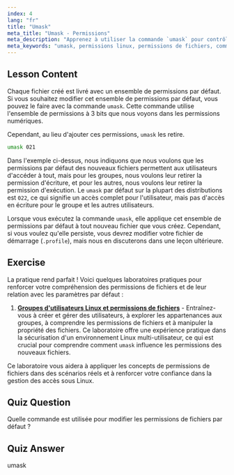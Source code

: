 ```yaml
---
index: 4
lang: "fr"
title: "Umask"
meta_title: "Umask - Permissions"
meta_description: "Apprenez à utiliser la commande `umask` pour contrôler les permissions de fichiers par défaut sous Linux. Comprenez les permissions numériques et gérez facilement l'accès aux nouveaux fichiers."
meta_keywords: "umask, permissions linux, permissions de fichiers, commandes linux, linux débutant, tutoriel linux, permissions par défaut"
---
```


## Lesson Content

Chaque fichier créé est livré avec un ensemble de permissions par défaut. Si vous souhaitez modifier cet ensemble de permissions par défaut, vous pouvez le faire avec la commande `umask`. Cette commande utilise l'ensemble de permissions à 3 bits que nous voyons dans les permissions numériques.

Cependant, au lieu d'ajouter ces permissions, `umask` les retire.

```bash
umask 021
```

Dans l'exemple ci-dessus, nous indiquons que nous voulons que les permissions par défaut des nouveaux fichiers permettent aux utilisateurs d'accéder à tout, mais pour les groupes, nous voulons leur retirer la permission d'écriture, et pour les autres, nous voulons leur retirer la permission d'exécution. Le `umask` par défaut sur la plupart des distributions est `022`, ce qui signifie un accès complet pour l'utilisateur, mais pas d'accès en écriture pour le groupe et les autres utilisateurs.

Lorsque vous exécutez la commande `umask`, elle applique cet ensemble de permissions par défaut à tout nouveau fichier que vous créez. Cependant, si vous voulez qu'elle persiste, vous devrez modifier votre fichier de démarrage (`.profile`), mais nous en discuterons dans une leçon ultérieure.

## Exercise

La pratique rend parfait ! Voici quelques laboratoires pratiques pour renforcer votre compréhension des permissions de fichiers et de leur relation avec les paramètres par défaut :

1. **[Groupes d'utilisateurs Linux et permissions de fichiers](https://labex.io/fr/labs/linux-linux-user-group-and-file-permissions-18002)** - Entraînez-vous à créer et gérer des utilisateurs, à explorer les appartenances aux groupes, à comprendre les permissions de fichiers et à manipuler la propriété des fichiers. Ce laboratoire offre une expérience pratique dans la sécurisation d'un environnement Linux multi-utilisateur, ce qui est crucial pour comprendre comment `umask` influence les permissions des nouveaux fichiers.

Ce laboratoire vous aidera à appliquer les concepts de permissions de fichiers dans des scénarios réels et à renforcer votre confiance dans la gestion des accès sous Linux.

## Quiz Question

Quelle commande est utilisée pour modifier les permissions de fichiers par défaut ?

## Quiz Answer

umask
